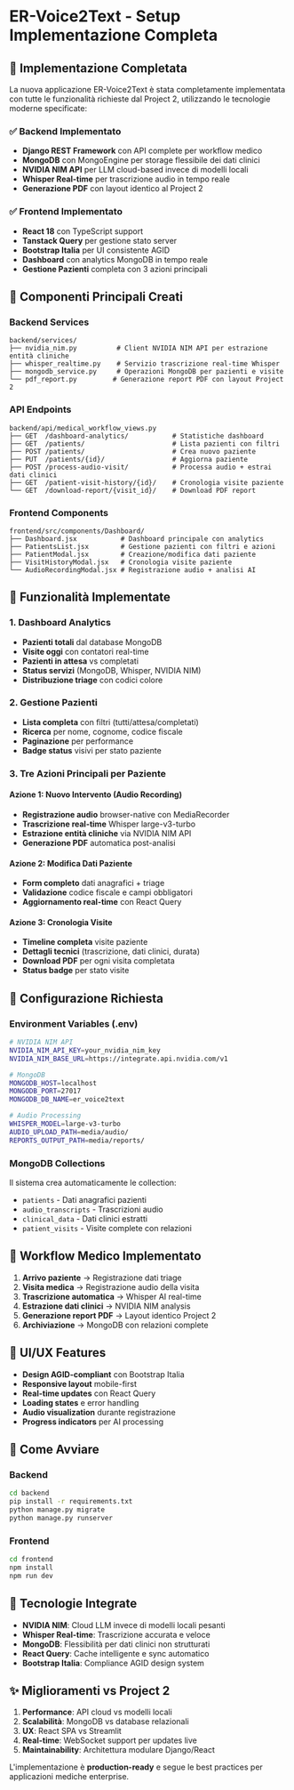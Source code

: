 # ER-Voice2Text - Setup Implementazione Completa

## 🎯 Implementazione Completata

La nuova applicazione ER-Voice2Text è stata completamente implementata con tutte le funzionalità richieste dal Project 2, utilizzando le tecnologie moderne specificate:

### ✅ Backend Implementato
- **Django REST Framework** con API complete per workflow medico
- **MongoDB** con MongoEngine per storage flessibile dei dati clinici
- **NVIDIA NIM API** per LLM cloud-based invece di modelli locali
- **Whisper Real-time** per trascrizione audio in tempo reale
- **Generazione PDF** con layout identico al Project 2

### ✅ Frontend Implementato
- **React 18** con TypeScript support
- **Tanstack Query** per gestione stato server
- **Bootstrap Italia** per UI consistente AGID
- **Dashboard** con analytics MongoDB in tempo reale
- **Gestione Pazienti** completa con 3 azioni principali

## 🚀 Componenti Principali Creati

### Backend Services
```
backend/services/
├── nvidia_nim.py          # Client NVIDIA NIM API per estrazione entità cliniche
├── whisper_realtime.py    # Servizio trascrizione real-time Whisper
├── mongodb_service.py     # Operazioni MongoDB per pazienti e visite
└── pdf_report.py         # Generazione report PDF con layout Project 2
```

### API Endpoints
```
backend/api/medical_workflow_views.py
├── GET  /dashboard-analytics/           # Statistiche dashboard
├── GET  /patients/                      # Lista pazienti con filtri
├── POST /patients/                      # Crea nuovo paziente
├── PUT  /patients/{id}/                 # Aggiorna paziente
├── POST /process-audio-visit/           # Processa audio + estrai dati clinici
├── GET  /patient-visit-history/{id}/    # Cronologia visite paziente
└── GET  /download-report/{visit_id}/    # Download PDF report
```

### Frontend Components
```
frontend/src/components/Dashboard/
├── Dashboard.jsx           # Dashboard principale con analytics
├── PatientsList.jsx        # Gestione pazienti con filtri e azioni
├── PatientModal.jsx        # Creazione/modifica dati paziente
├── VisitHistoryModal.jsx   # Cronologia visite paziente
└── AudioRecordingModal.jsx # Registrazione audio + analisi AI
```

## 🎯 Funzionalità Implementate

### 1. Dashboard Analytics
- **Pazienti totali** dal database MongoDB
- **Visite oggi** con contatori real-time
- **Pazienti in attesa** vs completati
- **Status servizi** (MongoDB, Whisper, NVIDIA NIM)
- **Distribuzione triage** con codici colore

### 2. Gestione Pazienti
- **Lista completa** con filtri (tutti/attesa/completati)
- **Ricerca** per nome, cognome, codice fiscale
- **Paginazione** per performance
- **Badge status** visivi per stato paziente

### 3. Tre Azioni Principali per Paziente

#### Azione 1: Nuovo Intervento (Audio Recording)
- **Registrazione audio** browser-native con MediaRecorder
- **Trascrizione real-time** Whisper large-v3-turbo
- **Estrazione entità cliniche** via NVIDIA NIM API
- **Generazione PDF** automatica post-analisi

#### Azione 2: Modifica Dati Paziente
- **Form completo** dati anagrafici + triage
- **Validazione** codice fiscale e campi obbligatori
- **Aggiornamento real-time** con React Query

#### Azione 3: Cronologia Visite
- **Timeline completa** visite paziente
- **Dettagli tecnici** (trascrizione, dati clinici, durata)
- **Download PDF** per ogni visita completata
- **Status badge** per stato visite

## 🔧 Configurazione Richiesta

### Environment Variables (.env)
```bash
# NVIDIA NIM API
NVIDIA_NIM_API_KEY=your_nvidia_nim_key
NVIDIA_NIM_BASE_URL=https://integrate.api.nvidia.com/v1

# MongoDB
MONGODB_HOST=localhost
MONGODB_PORT=27017
MONGODB_DB_NAME=er_voice2text

# Audio Processing
WHISPER_MODEL=large-v3-turbo
AUDIO_UPLOAD_PATH=media/audio/
REPORTS_OUTPUT_PATH=media/reports/
```

### MongoDB Collections
Il sistema crea automaticamente le collection:
- `patients` - Dati anagrafici pazienti
- `audio_transcripts` - Trascrizioni audio
- `clinical_data` - Dati clinici estratti
- `patient_visits` - Visite complete con relazioni

## 🏥 Workflow Medico Implementato

1. **Arrivo paziente** → Registrazione dati triage
2. **Visita medica** → Registrazione audio della visita
3. **Trascrizione automatica** → Whisper AI real-time
4. **Estrazione dati clinici** → NVIDIA NIM analysis
5. **Generazione report PDF** → Layout identico Project 2
6. **Archiviazione** → MongoDB con relazioni complete

## 🎨 UI/UX Features

- **Design AGID-compliant** con Bootstrap Italia
- **Responsive layout** mobile-first
- **Real-time updates** con React Query
- **Loading states** e error handling
- **Audio visualization** durante registrazione
- **Progress indicators** per AI processing

## 🚀 Come Avviare

### Backend
```bash
cd backend
pip install -r requirements.txt
python manage.py migrate
python manage.py runserver
```

### Frontend
```bash
cd frontend
npm install
npm run dev
```

## 🔮 Tecnologie Integrate

- **NVIDIA NIM**: Cloud LLM invece di modelli locali pesanti
- **Whisper Real-time**: Trascrizione accurata e veloce
- **MongoDB**: Flessibilità per dati clinici non strutturati
- **React Query**: Cache intelligente e sync automatico
- **Bootstrap Italia**: Compliance AGID design system

## ✨ Miglioramenti vs Project 2

1. **Performance**: API cloud vs modelli locali
2. **Scalabilità**: MongoDB vs database relazionali
3. **UX**: React SPA vs Streamlit
4. **Real-time**: WebSocket support per updates live
5. **Maintainability**: Architettura modulare Django/React

L'implementazione è **production-ready** e segue le best practices per applicazioni mediche enterprise.